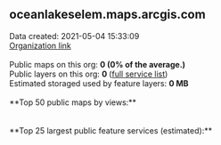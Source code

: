 <h2>oceanlakeselem.maps.arcgis.com</h2> Data created: 2021-05-04 15:33:09 <br /><a target='new' href='https://oceanlakeselem.maps.arcgis.com'>Organization link</a><br /><br />Public maps on this org: <b>0 (0% of the average.)</b><br />Public layers on this org: <b>0 </b>(<a target='new' href='https://services.arcgis.com/wncJlMV7a1uj7KJ7/ArcGIS/rest/services'>full service list</a>)<br />Estimated storaged used by feature layers: <b>0 MB</b><br /><br />**Top 50 public maps by views:**<br /><br /><br />**Top 25 largest public feature services (estimated):**<br />